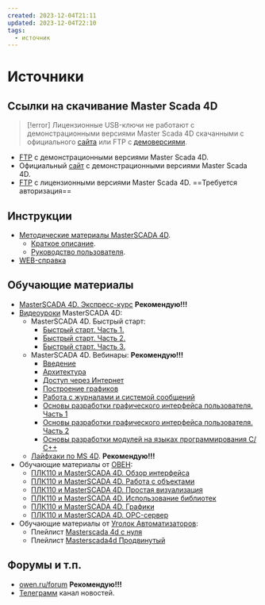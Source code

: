 ```yaml
---
created: 2023-12-04T21:11
updated: 2023-12-04T22:10
tags:
  - источник
---
```

# Источники

## Ссылки на скачивание Master Scada 4D

>[!error] Лицензионные USB-ключи не работают с демонстрационными версиями Master Scada 4D скачанными с официального [сайта](https://masterscada.ru/download4) или FTP c [демоверсиями](https://demo.mps-soft.ru/demo/MasterSCADA_4D_Free/).

- [FTP](https://demo.mps-soft.ru/demo/MasterSCADA_4D_Free/) с демонстрационными версиями Master Scada 4D.
- Официальный [сайт](https://masterscada.ru/download4) с демонстрационными версиями Master Scada 4D.
- [FTP](https://download.mps-soft.ru/demo/) с лицензионными версиями Master Scada 4D. ==Требуется авторизация==

## Инструкции

- [Методические материалы MasterSCADA 4D](https://masterscada.ru/docs4).
    - [Краткое описание](https://support.mps-soft.ru/Site/MasterSCADA%204D/Datasheet%20MasterSCADA%204D.pdf).
    - [Руководство пользователя](https://support.mps-soft.ru/Site/MasterSCADA%204D/User%20Guide%20MasterSCADA%204D.pdf).
- [WEB-справка](https://support.mps-soft.ru/Help-web/index.html)

## Обучающие материалы

- [MasterSCADA 4D. Экспресс-курс](https://stepik.org/course/121740/promo) **Рекомендую!!!**
- [Видеоуроки](https://masterscada.ru/video4) MasterSCADA 4D:
    - MasterSCADA 4D. Быстрый старт:
        * [Быстрый старт. Часть 1.](https://www.youtube.com/watch?v=9oBSYiwAfsI&list=PLJePtxz3OgXNzt2OTyTucAp9UuTj4SZOF&index=2)
        * [Быстрый старт. Часть 2.](https://www.youtube.com/watch?v=aba7LjMikCM&list=PLJePtxz3OgXNzt2OTyTucAp9UuTj4SZOF&index=3)
        * [Быстрый старт. Часть 3.](https://www.youtube.com/watch?v=3CZFbT7iwMw&list=PLJePtxz3OgXNzt2OTyTucAp9UuTj4SZOF&index=4)
    -  MasterSCADA 4D. Вебинары: **Рекомендую!!!**
        * [Введение](https://www.youtube.com/watch?v=Uvy19fe0tK4)
        * [Архитектура](https://www.youtube.com/watch?v=xoyD_YLqp7o)
        * [Доступ через Интернет](https://www.youtube.com/watch?v=DA7rZxhJ_pI)
        * [Построение графиков](https://www.youtube.com/watch?v=P5CQQsZbU4U)
        * [Работа с журналами и системой сообщений](https://www.youtube.com/watch?v=2Y2AqNCAB7I&t=1s)
        * [Основы разработки графического интерфейса пользователя. Часть 1](https://www.youtube.com/watch?v=3Kd6SaD7UOo)
        * [Основы разработки графического интерфейса пользователя. Часть 2](https://www.youtube.com/watch?v=osCiU--bnh8)
        * [Основы разработки модулей на языках программирования С/С++](https://www.youtube.com/watch?v=gXwOYFsKJ2c)
    - [Лайфхаки по MS 4D](https://youtube.com/playlist?list=PLJePtxz3OgXOcevpxgVDjiqClIJHxrD0-). **Рекомендую!!!**
- Обучающие материалы от [ОВЕН](https://owen.ru/media/training_material?p=21):
    - [ПЛК110 и MasterSCADA 4D. Обзор интерфейса](https://www.youtube.com/watch?v=-mDFQD3HUK4)
    - [ПЛК110 и MasterSCADA 4D. Работа с объектами](https://www.youtube.com/watch?v=sLKamzzQJ-E)
    - [ПЛК110 и MasterSCADA 4D. Простая визуализация](https://www.youtube.com/watch?v=BKRjdehJPw4)
    - [ПЛК110 и MasterSCADA 4D. Использование библиотек](https://www.youtube.com/watch?v=jlnuykVITJ4)
    - [ПЛК110 и MasterSCADA 4D. Графики](https://www.youtube.com/watch?v=6kX45z_Kvkg)
    - [ПЛК110 и MasterSCADA 4D. OPC-сервер](https://www.youtube.com/watch?v=MsdnI7xWhfs)
- Обучающие материалы от [Уголок Автоматизаторов](https://www.youtube.com/@PLCAutomations):
    - Плейлист [Masterscada 4d с нуля](https://www.youtube.com/playlist?list=PLPDzECHvhfVKl1tnQs5w0sxZyCbw7pUfC)
    - Плейлист [Masterscada4d Продвинутый](https://www.youtube.com/playlist?list=PLPDzECHvhfVIOF8EQn1vPVuhptp2-e6iB)

## Форумы и т.п.

- [owen.ru/forum](https://owen.ru/forum/forumdisplay.php?f=94) **Рекомендую!!!**
- [Телеграмм](https://t.me/masterscada_rus) канал новостей.
